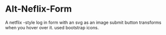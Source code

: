 # Alt-Neflix-Form
A netflix -style log in form with an svg as an image
submit button transforms when you hover over it.
used bootstrap icons.
